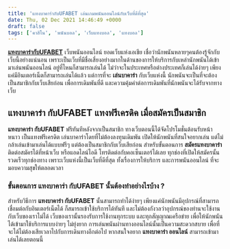 ```yaml
---
title: 'แทงบาคาร่ากับUFABET เล่นเกมพนันออนไลน์กับเว็บที่ดีที่สุด'
date: Thu, 02 Dec 2021 14:46:49 +0000
draft: false
tags: ['คาสิโน', 'พนันบอล', 'เว็บแทงบอล', 'แทงบอล']
---
```


**[แทงบาคาร่ากับUFABET](/archives/)** เว็บพนันออนไลน์ ยอดเว็บแห่งเอเชีย เชื่อว่านักพนันหลายๆคนต้องรู้จักกับเว็บนี้อย่างแน่นอน เพราะเป็นเว็บที่มีชื่อเสี่ยงอย่างมากในด้านของการให้บริการกับเหล่านักพนันได้เข้ามาเล่นพนันออนไลน์ อยู่ที่ไหนก็สามารถเล่นได้ ไม่ว่าจะในประเทศหรือต่างประเทศก็เล่นได้ง่ายๆ เพียงแค่มีอินเตอร์เน็ตก็สามารถเล่นได้แล้ว แต่การที่จะ **เล่นบาคาร่า** กับเว็บแห่งนี้ นักพนันจะเป็นที่จะต้องเป็นสมาชิกกับเว็บเสียก่อน เพื่อการเดิมพันที่ดี และความคุ้มค่าต่อการเดิมพันที่นักพนันจะได้รับจากทางเว็บ

**แทงบาคาร่า กับUFABET แทงฟรีเครดิค เมื่อสมัครเป็นสมาชิก**
----------------------------------------------------------

**แทงบาคาร่า กับUFABET** ฟรีทันทีหลังจากเป็นสมาชิก ทางเว็บตอนนี้ได้จัดโปรโมชั่นต้อนรับหน้าหนาว เป็นแทงฟรีเครดิต เล่นบาคาร่าโดยที่ไม่ต้องลงทุนเดิมพัน เปิดให้นักพนันที่สนใจอยากเล่น แต่ไม่กล้าเล่นเข้ามาเล่นได้แบบฟรีๆ แต่ต้องเป็นสมาชิกกับเว็บเสียก่อน สำหรับขั้นตอนการ **สมัครแทงบาคาร่า** ติดต่อสมัครได้ที่หน้าเว็บ หรือแอดไลน์ไอดี โทรติดต่อกับคอเซ็นเตอร์ได้เลย ทุกช่องที่เปิดให้สมัครนั้นรวดเร็วทุกช่องทาง เพราะเว็บแห่งนี้เป็นเว็บที่ดีที่สุด ทั้งเรื่องการให้บริการ และการพนันออนไลน์ ที่จะมอบความสุขให้ตลอดเวลา

### **ขั้นตอนการ แทงบาคาร่า กับUFABET นั้นต้องทำอย่างไรบ้าง ?**

สำหรับวิธีการ **แทงบาคาร่า กับUFABET** นั้นสามารถทำได้ง่ายๆ เพียงแค่นักพนันมีอุปกรณ์ที่สามารถเชื่อมต่อกับอินเตอร์เน็ตได้ ก็สมารถเข้าใช้บริการได้ทันที และไม่ต้องกังวลว่าอุปกรณ์ของท่านจะใช้งานกับเว็บของเราไม่ได้ เว็บของเรานั้นรองรับการใช้งานทุกระบบ และทุกสัญญาณเครือข่าย เพื่อให้นักพนันได้เข้ามาใช้บริการแบบง่ายๆ ไม่ยุ่งยาก การเล่นพนันผ่านทางออนไลน์นั้นเป็นความสะดวกสบาย เพื่อที่จะได้ไม่ต้องเสียเวลาไปกับการเดินทางอีกต่อไป หากสนใจอยาก **แทงบาคาร่า ออนไลน์** สามารถเข้ามาเล่นได้เลยตอนนี้